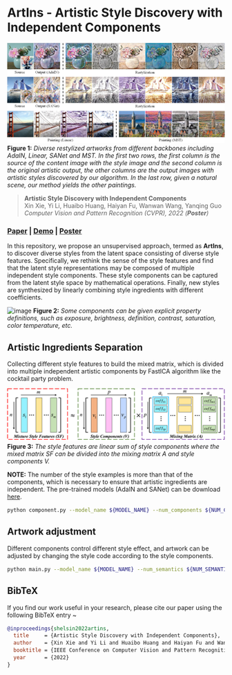 # ArtIns - Artistic Style Discovery with Independent Components

![image](./docs/fig.png)
**Figure 1:** *Diverse restylized artworks from different backbones including AdaIN, Linear, SANet and MST. In the first two rows, the first column is the source of the content image with the style image and the second column is the original artistic output, the other columns are the output images with artistic styles discovered by our algorithm. In the last row, given a natural scene, our method yields the other paintings.*

> **Artistic Style Discovery with Independent Components** <br>
> Xin Xie, Yi Li, Huaibo Huang, Haiyan Fu, Wanwan Wang, Yanqing Guo <br>
> *Computer Vision and Pattern Recognition (CVPR), 2022 (**Poster**)*
### [Paper](https://github.com/Shelsin/ArtIns) | [Demo](https://youtu.be/7AeKzYWRotk) | [Poster](https://github.com/Shelsin/FIleStore/blob/main/ArtIns_CVPR2022/ArtIns_poster.pdf)

In this repository, we propose an unsupervised approach, termed as **ArtIns**, to discover diverse styles from the latent space consisting of diverse style features. Specifically, we rethink the sense of the style features and find that the latent style representations may be composed of multiple independent style components. These style components can be captured from the latent style space by mathematical operations. Finally, new styles are synthesized by linearly combining style ingredients with different coefficients.

![image](./docs/fig2.png)
**Figure 2:** *Some components can be given explicit property definitions, such as exposure, brightness, definition, contrast, saturation, color temperature, etc.*

## Artistic Ingredients Separation
Collecting different style features to build the mixed matrix, which is divided into multiple independent artistic components by FastICA algorithm like the cocktail party problem. 

![image](./docs/work.png)
**Figure 3:** *The style features are linear sum of style components where the mixed matrix SF can be divided into the mixing matrix A and style components V.*

**NOTE:** The number of the style examples is more than that of the components, which is necessary to ensure that artistic ingredients are independent. The pre-trained models (AdaIN and SANet) can be download [here](https://drive.google.com/drive/folders/1A81l0uQ4xFvfGNtdXFF8jXYCvNzca4uE).

```bash
python component.py --model_name ${MODEL_NAME} --num_components ${NUM_COMPONENTS}
```

## Artwork adjustment
Different components control different style effect, and artwork can be adjusted by changing the style code according to the style components.
```bash
python main.py --model_name ${MODEL_NAME} --num_semantics ${NUM_SEMANTICS}
```


## BibTeX
If you find our work useful in your research, please cite our paper using the following BibTeX entry ~ 

```bibtex
@inproceedings{shelsin2022artins,
  title     = {Artistic Style Discovery with Independent Components},
  author    = {Xin Xie and Yi Li and Huaibo Huang and Haiyan Fu and Wanwan Wang and Yanqing Guo},
  booktitle = {IEEE Conference on Computer Vision and Pattern Recognition (CVPR)},
  year      = {2022}
}
```
